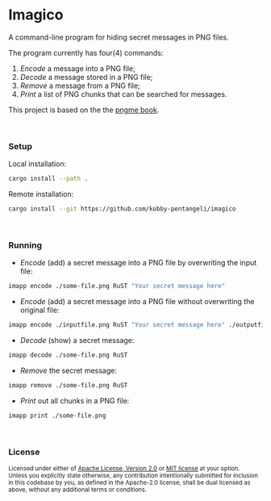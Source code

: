 # Imagico

A command-line program for hiding secret messages in PNG files.

The program currently has four(4) commands:

1. *Encode* a message into a PNG file;
2. *Decode* a message stored in a PNG file;
3. *Remove* a message from a PNG file;
4. *Print* a list of PNG chunks that can be searched for messages.

This project is based on the the [pngme book](https://picklenerd.github.io/pngme_book/).

<br>

### Setup

Local installation:

```bash
cargo install --path .
```

Remote installation:

```bash
cargo install --git https://github.com/kobby-pentangeli/imagico
```

<br>

### Running

- *Encode* (add) a secret message into a PNG file by overwriting the input file:

```bash
imapp encode ./some-file.png RuST "Your secret message here"
```

- *Encode* (add) a secret message into a PNG file without overwriting the original file:

```bash
imapp encode ./inputfile.png RuST "Your secret message here" ./outputfile.png
```

- *Decode* (show) a secret message:

```bash
imapp decode ./some-file.png RuST
```

- *Remove* the secret message:

```bash
imapp remove ./some-file.png RuST
```

- *Print* out all chunks in a PNG file:

```bash
imapp print ./some-file.png
```

<br>

### License

<sup>
Licensed under either of <a href="LICENSE-APACHE">Apache License, Version
2.0</a> or <a href="LICENSE-MIT">MIT license</a> at your option.
</sup>

<br>

<sub>
Unless you explicitly state otherwise, any contribution intentionally submitted
for inclusion in this codebase by you, as defined in the Apache-2.0 license,
shall be dual licensed as above, without any additional terms or conditions.
</sub>
